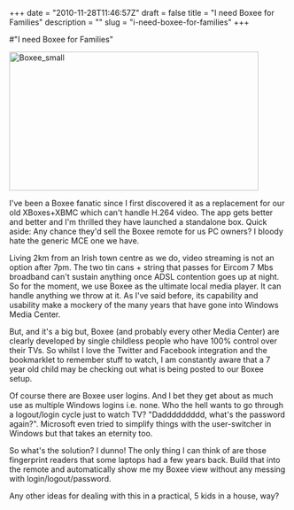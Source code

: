+++
date = "2010-11-28T11:46:57Z"
draft = false
title = "I need Boxee for Families"
description = ""
slug = "i-need-boxee-for-families"
+++

#"I need Boxee for Families"


 <div class='p_embed p_image_embed'>
<img alt="Boxee_small" height="251" src="http://getfile1.posterous.com/getfile/files.posterous.com/conoroneill/tDnTJMdCVYOVjK80R3E8Lr1c8B7LhRRuwXw763UVrErreq7XbRAaCuGMJmww/boxee_small.jpg" width="450" />
</div>
<p>I&#39;ve been a Boxee fanatic since I first discovered it as a replacement for our old XBoxes+XBMC which can&#39;t handle H.264 video. The app gets better and better and I&#39;m thrilled they have launched a standalone box. Quick aside: Any chance they&#39;d sell the Boxee remote for us PC owners? I bloody hate the generic MCE one we have. </p><p /><div>Living 2km from an Irish town centre as we do, video streaming is not an option after 7pm. The two tin cans + string that passes for Eircom 7 Mbs broadband can&#39;t sustain anything once ADSL contention goes up at night. So for the moment, we use Boxee as the ultimate local media player. It can handle anything we throw at it. As I&#39;ve said before, its capability and usability make a mockery of the many years that have gone into Windows Media Center.</div> <p /><div>But, and it&#39;s a big but, Boxee (and probably every other Media Center) are clearly developed by single childless people who have 100% control over their TVs. So whilst I love the Twitter and Facebook integration and the bookmarklet to remember stuff to watch, I am constantly aware that a 7 year old child may be checking out what is being posted to our Boxee setup.</div> <p /><div>Of course there are Boxee user logins. And I bet they get about as much use as multiple Windows logins i.e. none. Who the hell wants to go through a logout/login cycle just to watch TV? &quot;Daddddddddd, what&#39;s the password again?&quot;. Microsoft even tried to simplify things with the user-switcher in Windows but that takes an eternity too.</div> <p /><div>So what&#39;s the solution? I dunno! The only thing I can think of are those fingerprint readers that some laptops had a few years back. Build that into the remote and automatically show me my Boxee view without any messing with login/logout/password.</div> <p /><div>Any other ideas for dealing with this in a practical, 5 kids in a house, way?</div>
 